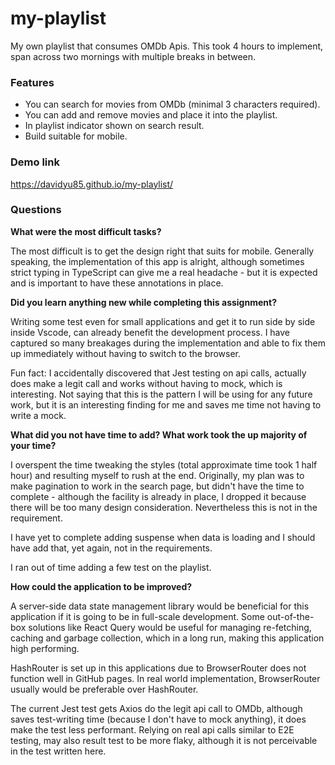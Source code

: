 # my-playlist

My own playlist that consumes OMDb Apis. This took 4 hours to implement, span across two mornings with multiple breaks in between.

### Features
- You can search for movies from OMDb (minimal 3 characters required).
- You can add and remove movies and place it into the playlist.
- In playlist indicator shown on search result.
- Build suitable for mobile.

### Demo link
https://davidyu85.github.io/my-playlist/

### Questions

**What were the most difficult tasks?**

The most difficult is to get the design right that suits for mobile. Generally speaking, the implementation of this app is alright, although sometimes strict typing in TypeScript can give me a real headache - but it is expected and is important to have these annotations in place.

**Did you learn anything new while completing this assignment?**

Writing some test even for small applications and get it to run side by side inside Vscode, can already benefit the development process. I have captured so many breakages during the implementation and able to fix them up immediately without having to switch to the browser.

Fun fact: I accidentally discovered that Jest testing on api calls, actually does make a legit call and works without having to mock, which is interesting. Not saying that this is the pattern I will be using for any future work, but it is an interesting finding for me and saves me time not having to write a mock.

**What did you not have time to add? What work took the up majority of your time?**

I overspent the time tweaking the styles (total approximate time took 1 half hour) and resulting myself to rush at the end. Originally, my plan was to make pagination to work in the search page, but didn't have the time to complete - although the facility is already in place, I dropped it because there will be too many design consideration. Nevertheless this is not in the requirement.

I have yet to complete adding suspense when data is loading and I should have add that, yet again, not in the requirements.

I ran out of time adding a few test on the playlist.

**How could the application to be improved?**

A server-side data state management library would be beneficial for this application if it is going to be in full-scale development. Some out-of-the-box solutions like React Query would be useful for managing re-fetching, caching and garbage collection, which in a long run, making this application high performing.

HashRouter is set up in this applications due to BrowserRouter does not function well in GitHub pages. In real world implementation, BrowserRouter usually would be preferable over HashRouter.

The current Jest test gets Axios do the legit api call to OMDb, although saves test-writing time (because I don't have to mock anything), it does make the test less performant. Relying on real api calls similar to E2E testing, may also result test to be more flaky, although it is not perceivable in the test written here.
